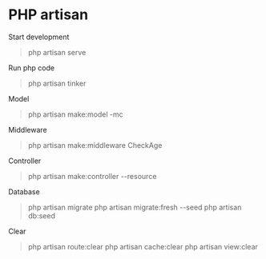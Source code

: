 # PHP artisan
Start development
> php artisan serve

Run php code
> php artisan tinker

Model
> php artisan make:model -mc

Middleware
> php artisan make:middleware CheckAge

Controller
> php artisan make:controller --resource

Database
> php artisan migrate
> php artisan migrate:fresh --seed
> php artisan db:seed

Clear
> php artisan route:clear
> php artisan cache:clear
> php artisan view:clear
